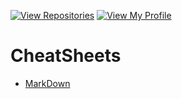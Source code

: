 [![View Repositories](https://img.shields.io/badge/View-My_Repositories-blue?logo=GitHub)](https://github.com/yaswanthteja?tab=repositories)
[![View My Profile](https://img.shields.io/badge/View-My_Profile-green?logo=GitHub)](https://github.com/yaswanthteja)

# CheatSheets



- [MarkDown](https://github.com/yaswanthteja/CheatSheets/blob/master/Markdown/markdown.md)
